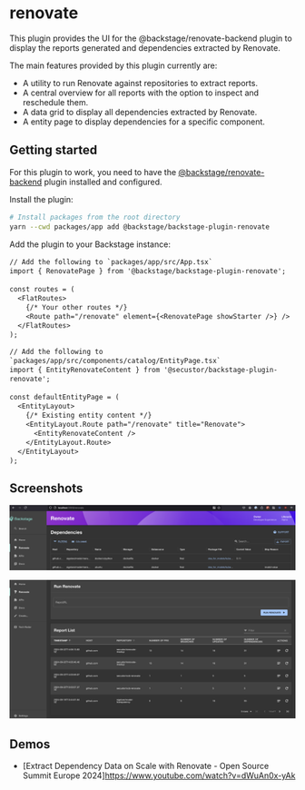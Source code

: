 # renovate

This plugin provides the UI for the @backstage/renovate-backend plugin to display the reports generated and dependencies extracted by Renovate.

The main features provided by this plugin currently are:

- A utility to run Renovate against repositories to extract reports.
- A central overview for all reports with the option to inspect and reschedule them.
- A data grid to display all dependencies extracted by Renovate.
- A entity page to display dependencies for a specific component.

## Getting started

For this plugin to work, you need to have the [@backstage/renovate-backend](../renovate-backend) plugin installed and configured.

Install the plugin:

```bash
# Install packages from the root directory
yarn --cwd packages/app add @backstage/backstage-plugin-renovate
```

Add the plugin to your Backstage instance:

```tsx
// Add the following to `packages/app/src/App.tsx`
import { RenovatePage } from '@backstage/backstage-plugin-renovate';

const routes = (
  <FlatRoutes>
    {/* Your other routes */}
    <Route path="/renovate" element={<RenovatePage showStarter />} />
  </FlatRoutes>
);
```

```tsx
// Add the following to `packages/app/src/components/catalog/EntityPage.tsx`
import { EntityRenovateContent } from '@secustor/backstage-plugin-renovate';

const defaultEntityPage = (
  <EntityLayout>
    {/* Existing entity content */}
    <EntityLayout.Route path="/renovate" title="Renovate">
      <EntityRenovateContent />
    </EntityLayout.Route>
  </EntityLayout>
);
```

## Screenshots

![dependencies-overview.png](docs/screenshots/dependencies-overview.png)

![runner-and-reports.png](docs/screenshots/runner-and-reports.png)

## Demos

- [Extract Dependency Data on Scale with Renovate - Open Source Summit Europe 2024]https://www.youtube.com/watch?v=dWuAn0x-yAk
